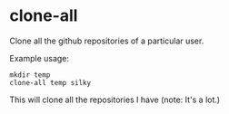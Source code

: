 clone-all
=========

Clone all the github repositories of a particular user.

Example usage:

    mkdir temp
    clone-all temp silky

This will clone all the repositories I have (note: It's a lot.)
